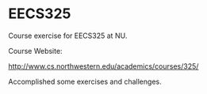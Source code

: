 EECS325
=======
Course exercise for EECS325 at NU.


Course Website:

http://www.cs.northwestern.edu/academics/courses/325/


Accomplished some exercises and challenges.
